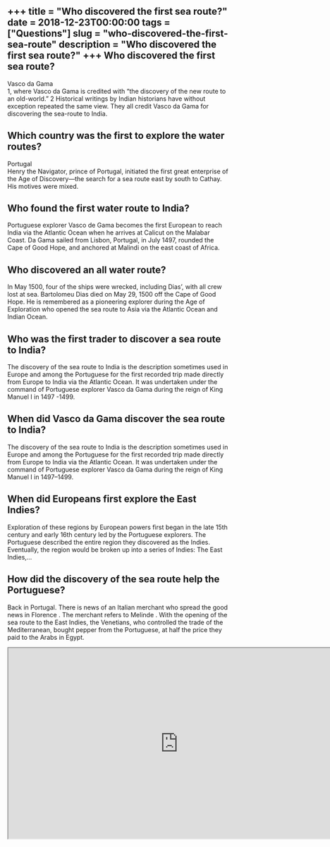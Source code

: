+++
title = "Who discovered the first sea route?"
date = 2018-12-23T00:00:00
tags = ["Questions"]
slug = "who-discovered-the-first-sea-route"
description = "Who discovered the first sea route?"
+++
Who discovered the first sea route?
-----------------------------------

Vasco da Gama  
1, where Vasco da Gama is credited with “the discovery of the new route to an old-world.” 2 Historical writings by Indian historians have without exception repeated the same view. They all credit Vasco da Gama for discovering the sea-route to India.

Which country was the first to explore the water routes?
--------------------------------------------------------

Portugal  
Henry the Navigator, prince of Portugal, initiated the first great enterprise of the Age of Discovery—the search for a sea route east by south to Cathay. His motives were mixed.

Who found the first water route to India?
-----------------------------------------

Portuguese explorer Vasco de Gama becomes the first European to reach India via the Atlantic Ocean when he arrives at Calicut on the Malabar Coast. Da Gama sailed from Lisbon, Portugal, in July 1497, rounded the Cape of Good Hope, and anchored at Malindi on the east coast of Africa.

Who discovered an all water route?
----------------------------------

In May 1500, four of the ships were wrecked, including Dias’, with all crew lost at sea. Bartolomeu Dias died on May 29, 1500 off the Cape of Good Hope. He is remembered as a pioneering explorer during the Age of Exploration who opened the sea route to Asia via the Atlantic Ocean and Indian Ocean.

Who was the first trader to discover a sea route to India?
----------------------------------------------------------

The discovery of the sea route to India is the description sometimes used in Europe and among the Portuguese for the first recorded trip made directly from Europe to India via the Atlantic Ocean. It was undertaken under the command of Portuguese explorer Vasco da Gama during the reign of King Manuel I in 1497 -1499.

When did Vasco da Gama discover the sea route to India?
-------------------------------------------------------

The discovery of the sea route to India is the description sometimes used in Europe and among the Portuguese for the first recorded trip made directly from Europe to India via the Atlantic Ocean. It was undertaken under the command of Portuguese explorer Vasco da Gama during the reign of King Manuel I in 1497–1499.

When did Europeans first explore the East Indies?
-------------------------------------------------

Exploration of these regions by European powers first began in the late 15th century and early 16th century led by the Portuguese explorers. The Portuguese described the entire region they discovered as the Indies. Eventually, the region would be broken up into a series of Indies: The East Indies,…

How did the discovery of the sea route help the Portuguese?
-----------------------------------------------------------

Back in Portugal. There is news of an Italian merchant who spread the good news in Florence . The merchant refers to Melinde . With the opening of the sea route to the East Indies, the Venetians, who controlled the trade of the Mediterranean, bought pepper from the Portuguese, at half the price they paid to the Arabs in Egypt.

<iframe allow="accelerometer; autoplay; clipboard-write; encrypted-media; gyroscope; picture-in-picture" allowfullscreen="" class="__youtube_prefs__  epyt-is-override  no-lazyload" data-no-lazy="1" data-origheight="433" data-origwidth="770" data-skipgform_ajax_framebjll="" height="433" id="_ytid_17850" loading="lazy" src="https://www.youtube.com/embed/YYTgRUy92ng?enablejsapi=1&autoplay=0&cc_load_policy=0&cc_lang_pref=&iv_load_policy=1&loop=0&modestbranding=0&rel=1&fs=1&playsinline=0&autohide=2&theme=dark&color=red&controls=1&" title="YouTube player" width="770"></iframe>